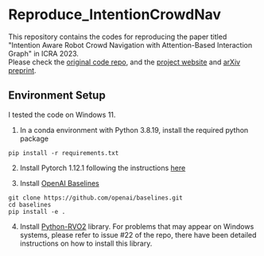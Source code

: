 # Reproduce_IntentionCrowdNav
This repository contains the codes for reproducing the paper titled "Intention Aware Robot Crowd Navigation with Attention-Based Interaction Graph" in ICRA 2023.  
Please check the [original code repo](https://github.com/Shuijing725/CrowdNav_Prediction_AttnGraph), and the [project website](https://sites.google.com/view/intention-aware-crowdnav/home) and [arXiv preprint](https://arxiv.org/abs/2203.01821).

## Environment Setup
I tested the code on Windows 11.

1. In a conda environment with Python 3.8.19, install the required python package
```
pip install -r requirements.txt
```

2. Install Pytorch 1.12.1 following the instructions [here](https://pytorch.org/get-started/previous-versions/#v1121)

3. Install [OpenAI Baselines](https://github.com/openai/baselines#installation) 
```
git clone https://github.com/openai/baselines.git
cd baselines
pip install -e .
```

4. Install [Python-RVO2](https://github.com/sybrenstuvel/Python-RVO2) library. For problems that may appear on Windows systems, please refer to issue #22 of the repo, there have been detailed instructions on how to install this library.
